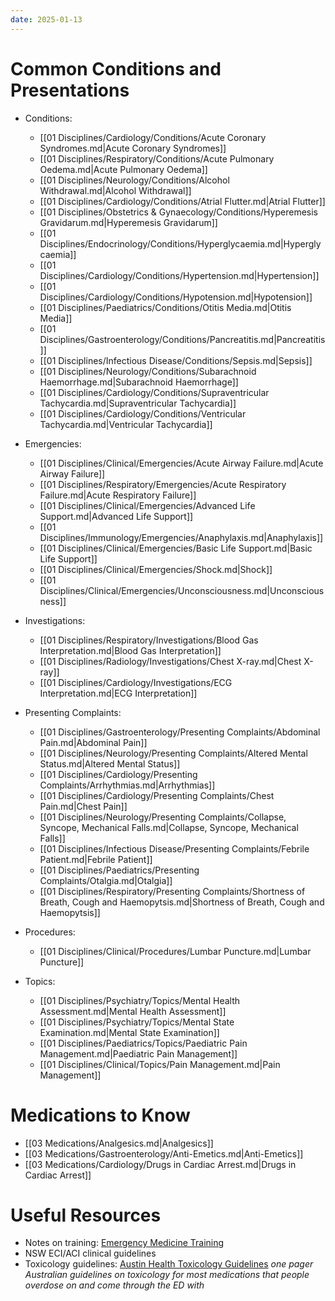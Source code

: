 ```yaml
---
date: 2025-01-13
---
```

# Common Conditions and Presentations
<!-- QueryToSerialize: list rows.file.link from "01 Disciplines" where  contains(Rotations, "[" + this.file.name + "](" + replace(this.file.folder + "/" + this.file.name + "." + this.file.ext, " ", "%20")   + ")") OR contains(Rotations, this.file.link) or contains(file.path,this.file.name) sort file.name asc group by reverse(split(file.folder, "/"))[0] -->
<!-- SerializedQuery: list rows.file.link from "01 Disciplines" where  contains(Rotations, "[" + this.file.name + "](" + replace(this.file.folder + "/" + this.file.name + "." + this.file.ext, " ", "%20")   + ")") OR contains(Rotations, this.file.link) or contains(file.path,this.file.name) sort file.name asc group by reverse(split(file.folder, "/"))[0] -->
- Conditions: 
    - [[01 Disciplines/Cardiology/Conditions/Acute Coronary Syndromes.md|Acute Coronary Syndromes]]
    - [[01 Disciplines/Respiratory/Conditions/Acute Pulmonary Oedema.md|Acute Pulmonary Oedema]]
    - [[01 Disciplines/Neurology/Conditions/Alcohol Withdrawal.md|Alcohol Withdrawal]]
    - [[01 Disciplines/Cardiology/Conditions/Atrial Flutter.md|Atrial Flutter]]
    - [[01 Disciplines/Obstetrics & Gynaecology/Conditions/Hyperemesis Gravidarum.md|Hyperemesis Gravidarum]]
    - [[01 Disciplines/Endocrinology/Conditions/Hyperglycaemia.md|Hyperglycaemia]]
    - [[01 Disciplines/Cardiology/Conditions/Hypertension.md|Hypertension]]
    - [[01 Disciplines/Cardiology/Conditions/Hypotension.md|Hypotension]]
    - [[01 Disciplines/Paediatrics/Conditions/Otitis Media.md|Otitis Media]]
    - [[01 Disciplines/Gastroenterology/Conditions/Pancreatitis.md|Pancreatitis]]
    - [[01 Disciplines/Infectious Disease/Conditions/Sepsis.md|Sepsis]]
    - [[01 Disciplines/Neurology/Conditions/Subarachnoid Haemorrhage.md|Subarachnoid Haemorrhage]]
    - [[01 Disciplines/Cardiology/Conditions/Supraventricular Tachycardia.md|Supraventricular Tachycardia]]
    - [[01 Disciplines/Cardiology/Conditions/Ventricular Tachycardia.md|Ventricular Tachycardia]]

- Emergencies: 
    - [[01 Disciplines/Clinical/Emergencies/Acute Airway Failure.md|Acute Airway Failure]]
    - [[01 Disciplines/Respiratory/Emergencies/Acute Respiratory Failure.md|Acute Respiratory Failure]]
    - [[01 Disciplines/Clinical/Emergencies/Advanced Life Support.md|Advanced Life Support]]
    - [[01 Disciplines/Immunology/Emergencies/Anaphylaxis.md|Anaphylaxis]]
    - [[01 Disciplines/Clinical/Emergencies/Basic Life Support.md|Basic Life Support]]
    - [[01 Disciplines/Clinical/Emergencies/Shock.md|Shock]]
    - [[01 Disciplines/Clinical/Emergencies/Unconsciousness.md|Unconsciousness]]

- Investigations: 
    - [[01 Disciplines/Respiratory/Investigations/Blood Gas Interpretation.md|Blood Gas Interpretation]]
    - [[01 Disciplines/Radiology/Investigations/Chest X-ray.md|Chest X-ray]]
    - [[01 Disciplines/Cardiology/Investigations/ECG Interpretation.md|ECG Interpretation]]

- Presenting Complaints: 
    - [[01 Disciplines/Gastroenterology/Presenting Complaints/Abdominal Pain.md|Abdominal Pain]]
    - [[01 Disciplines/Neurology/Presenting Complaints/Altered Mental Status.md|Altered Mental Status]]
    - [[01 Disciplines/Cardiology/Presenting Complaints/Arrhythmias.md|Arrhythmias]]
    - [[01 Disciplines/Cardiology/Presenting Complaints/Chest Pain.md|Chest Pain]]
    - [[01 Disciplines/Neurology/Presenting Complaints/Collapse, Syncope, Mechanical Falls.md|Collapse, Syncope, Mechanical Falls]]
    - [[01 Disciplines/Infectious Disease/Presenting Complaints/Febrile Patient.md|Febrile Patient]]
    - [[01 Disciplines/Paediatrics/Presenting Complaints/Otalgia.md|Otalgia]]
    - [[01 Disciplines/Respiratory/Presenting Complaints/Shortness of Breath, Cough and Haemopytsis.md|Shortness of Breath, Cough and Haemopytsis]]

- Procedures: 
    - [[01 Disciplines/Clinical/Procedures/Lumbar Puncture.md|Lumbar Puncture]]

- Topics: 
    - [[01 Disciplines/Psychiatry/Topics/Mental Health Assessment.md|Mental Health Assessment]]
    - [[01 Disciplines/Psychiatry/Topics/Mental State Examination.md|Mental State Examination]]
    - [[01 Disciplines/Paediatrics/Topics/Paediatric Pain Management.md|Paediatric Pain Management]]
    - [[01 Disciplines/Clinical/Topics/Pain Management.md|Pain Management]]

<!-- SerializedQuery END -->

# Medications to Know
<!-- QueryToSerialize: list from "03 Medications" where  contains(Rotations, "[" + this.file.name + "](" + replace(this.file.folder + "/" + this.file.name + "." + this.file.ext, " ", "%20")   + ")") OR contains(Rotations, this.file.link) or contains(file.path,this.file.name) sort file.name asc -->
<!-- SerializedQuery: list from "03 Medications" where  contains(Rotations, "[" + this.file.name + "](" + replace(this.file.folder + "/" + this.file.name + "." + this.file.ext, " ", "%20")   + ")") OR contains(Rotations, this.file.link) or contains(file.path,this.file.name) sort file.name asc -->
- [[03 Medications/Analgesics.md|Analgesics]]
- [[03 Medications/Gastroenterology/Anti-Emetics.md|Anti-Emetics]]
- [[03 Medications/Cardiology/Drugs in Cardiac Arrest.md|Drugs in Cardiac Arrest]]
<!-- SerializedQuery END -->
# Useful Resources
- Notes on training: [Emergency Medicine Training](00%20Reference/Training/Emergency%20Medicine%20Training.md)
- NSW ECI/ACI clinical guidelines
- Toxicology guidelines: [Austin Health Toxicology Guidelines](https://www.austin.org.au/clinical-toxicology-guidelines/) *one pager Australian guidelines on toxicology for most medications that people overdose on and come through the ED with*
  
